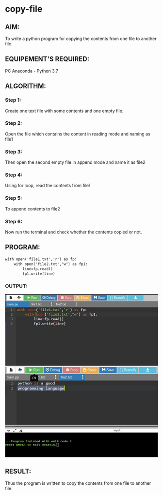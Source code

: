 # copy-file
## AIM:
To write a python program for copying the contents from one file to another file.
## EQUIPEMENT'S REQUIRED: 
PC
Anaconda - Python 3.7
## ALGORITHM: 
### Step 1:
Create one text file with some contents and one empty file.
### Step 2: 
 Open the file which contains the content in reading mode and naming as file1

### Step 3: 
Then open the second empty file in append mode and name it as file2
### Step 4:  
Using for loop, read the contents from file1
### Step 5: 
To append contents to file2
### Step 6:
Now run the terminal and check whether the contents copied or not.

## PROGRAM:
```
with open('file1.txt','r') as fp: 
    with open('file2.txt',"w") as fp1:
        line=fp.read()
        fp1.write(line)
```

### OUTPUT:
![output](1.JPG)
![output](3.JPG)
![output](2.JPG)

## RESULT:
Thus the program is written to copy the contents from one file to another file.